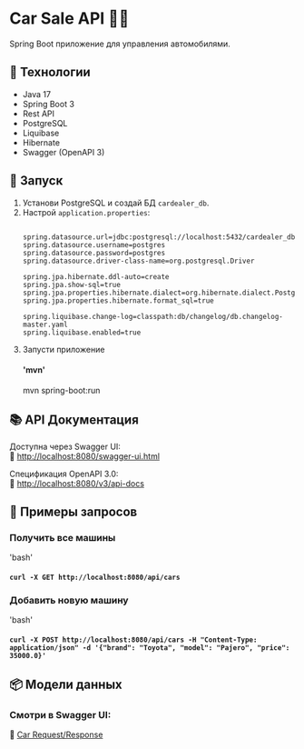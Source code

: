 # Car Sale API 🚗💨

Spring Boot приложение для управления автомобилями.

## 📌 Технологии
- Java 17
- Spring Boot 3
- Rest API
- PostgreSQL
- Liquibase
- Hibernate
- Swagger (OpenAPI 3)

## 🚀 Запуск
1. Установи PostgreSQL и создай БД `cardealer_db`.
2. Настрой `application.properties`:
   ```properties

   spring.datasource.url=jdbc:postgresql://localhost:5432/cardealer_db
   spring.datasource.username=postgres
   spring.datasource.password=postgres
   spring.datasource.driver-class-name=org.postgresql.Driver
   
   spring.jpa.hibernate.ddl-auto=create
   spring.jpa.show-sql=true
   spring.jpa.properties.hibernate.dialect=org.hibernate.dialect.PostgreSQLDialect
   spring.jpa.properties.hibernate.format_sql=true

   spring.liquibase.change-log=classpath:db/changelog/db.changelog-master.yaml
   spring.liquibase.enabled=true
   
3. Запусти приложение 
   #### 'mvn'
    mvn spring-boot:run
   
## 📚 API Документация
Доступна через Swagger UI:  
🔗 [http://localhost:8080/swagger-ui.html](http://localhost:8080/swagger-ui.html)

Спецификация OpenAPI 3.0:  
🔗 [http://localhost:8080/v3/api-docs](http://localhost:8080/v3/api-docs)

## 🚀 Примеры запросов
### Получить все машины
'bash'
#### ```curl -X GET http://localhost:8080/api/cars```

### Добавить новую машину
'bash'
   #### ```curl -X POST http://localhost:8080/api/cars -H "Content-Type: application/json" -d '{"brand": "Toyota", "model": "Pajero", "price": 35000.0}'```

## 📦 Модели данных
### Смотри в Swagger UI:
🔗 [Car Request/Response](http://localhost:8080/swagger-ui.html#/car-controller)

